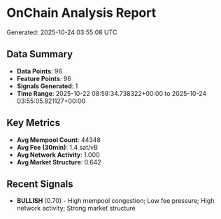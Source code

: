 # OnChain Analysis Report
Generated: 2025-10-24 03:55:08 UTC

## Data Summary
- **Data Points**: 96
- **Feature Points**: 96
- **Signals Generated**: 1
- **Time Range**: 2025-10-22 08:59:34.738322+00:00 to 2025-10-24 03:55:05.821127+00:00

## Key Metrics
- **Avg Mempool Count**: 44348
- **Avg Fee (30min)**: 1.4 sat/vB
- **Avg Network Activity**: 1.000
- **Avg Market Structure**: 0.642

## Recent Signals
- **BULLISH** (0.70) - High mempool congestion; Low fee pressure; High network activity; Strong market structure
